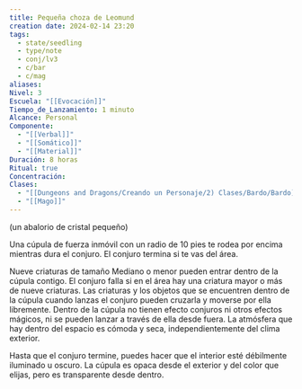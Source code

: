 ```yaml
---
title: Pequeña choza de Leomund
creation date: 2024-02-14 23:20
tags:
  - state/seedling
  - type/note
  - conj/lv3
  - c/bar
  - c/mag
aliases: 
Nivel: 3
Escuela: "[[Evocación]]"
Tiempo_de_Lanzamiento: 1 minuto
Alcance: Personal
Componente:
  - "[[Verbal]]"
  - "[[Somático]]"
  - "[[Material]]"
Duración: 8 horas
Ritual: true
Concentración: 
Clases:
  - "[[Dungeons and Dragons/Creando un Personaje/2) Clases/Bardo/Bardo]]"
  - "[[Mago]]"
---
```

(un abalorio de cristal pequeño)

Una cúpula de fuerza inmóvil con un radio de 10 pies te rodea por encima mientras dura el conjuro. El conjuro termina si te vas del área.

Nueve criaturas de tamaño Mediano o menor pueden entrar dentro de la cúpula contigo. El conjuro falla si en el área hay una criatura mayor o más de nueve criaturas. Las criaturas y los objetos que se encuentren dentro de la cúpula cuando lanzas el conjuro pueden cruzarla y moverse por ella libremente. Dentro de la cúpula no tienen efecto conjuros ni otros efectos mágicos, ni se pueden lanzar a través de ella desde fuera. La atmósfera que hay dentro del espacio es cómoda y seca, independientemente del clima exterior.

Hasta que el conjuro termine, puedes hacer que el interior esté débilmente iluminado u oscuro. La cúpula es opaca desde el exterior y del color que elijas, pero es transparente desde dentro.
